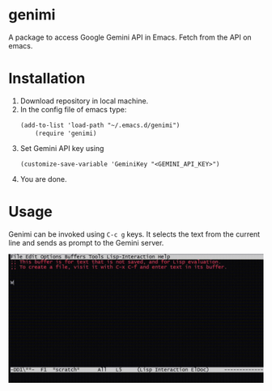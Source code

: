 # genimi
A package to access Google Gemini API in Emacs. Fetch from the API on emacs.

# Installation

1. Download repository in local machine.
2. In the config file of emacs type:
   ```
   (add-to-list 'load-path "~/.emacs.d/genimi")
	   (require 'genimi)
   ```
3. Set Gemini API key using
   ```
   (customize-save-variable 'GeminiKey "<GEMINI_API_KEY>")
   ```
4. You are done.

# Usage

Genimi can be invoked using `C-c g` keys. It selects the text from the current line and sends as prompt to the Gemini server.

![demo](demo/genimi2.gif "Demo")
